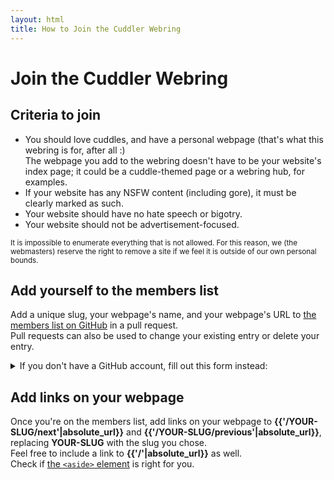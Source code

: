 ```yaml
---
layout: html
title: How to Join the Cuddler Webring
---
```

# Join the Cuddler Webring
## Criteria to join
- You should love cuddles, and have a personal webpage (that's what this webring is for, after all :)  
  The webpage you add to the webring doesn't have to be your website's index page; it could be a cuddle-themed page or a webring hub, for examples.
- If your website has any NSFW content (including gore), it must be clearly marked as such.
- Your website should have no hate speech or bigotry.
- Your website should not be advertisement-focused.

<small>It is impossible to enumerate everything that is not allowed. For this reason, we (the webmasters) reserve the right to remove a site if we feel it is outside of our own personal bounds.</small>

## Add yourself to the members list
Add a unique slug, your webpage's name, and your webpage's URL to [the members list on GitHub]({{site.github_repo_url}}/blob/main/_data/members.csv) in a pull request.  
Pull requests can also be used to change your existing entry or delete your entry.
<details>
<summary>If you don't have a GitHub account, fill out this form instead:</summary>
<form name=signup method=POST data-netlify=true netlify-honeypot=bot>
<label>Slug <input name=slug pattern="[0-9a-z](?:-?[0-9a-z])*" required></label> (ASCII lowercase letters, digits, and hyphen-minuses)<br>
<label>Name <input name=name></label><br>
<label>URL <input name=url type=url></label><br>
<div hidden><label>Leave this blank unless you're spam <input name=bot></label></div>
<input type=submit>
</form>
If you're editing your existing entry, make sure to use the same slug. If you're deleting your existing entry, leave the URL field blank.
</details>

## Add links on your webpage
Once you're on the members list, add links on your webpage to <b>{{'/YOUR-SLUG/next'|absolute_url}}</b> and <b>{{'/YOUR-SLUG/previous'|absolute_url}}</b>, replacing <b>YOUR-SLUG</b> with the slug you chose.  
Feel free to include a link to <b>{{'/'|absolute_url}}</b> as well.  
Check if [the `<aside>` element](https://html.spec.whatwg.org/multipage/sections.html#the-aside-element) is right for you.

